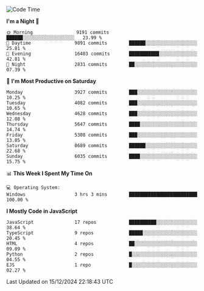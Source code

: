 <!--START_SECTION:waka-->
![Code Time](http://img.shields.io/badge/Code%20Time-3%2C429%20hrs%2046%20mins-blue)

**I'm a Night 🦉** 

```text
🌞 Morning                9191 commits        ██████░░░░░░░░░░░░░░░░░░░   23.99 % 
🌆 Daytime                9891 commits        ██████░░░░░░░░░░░░░░░░░░░   25.81 % 
🌃 Evening                16403 commits       ███████████░░░░░░░░░░░░░░   42.81 % 
🌙 Night                  2831 commits        ██░░░░░░░░░░░░░░░░░░░░░░░   07.39 % 
```
📅 **I'm Most Productive on Saturday** 

```text
Monday                   3927 commits        ███░░░░░░░░░░░░░░░░░░░░░░   10.25 % 
Tuesday                  4082 commits        ███░░░░░░░░░░░░░░░░░░░░░░   10.65 % 
Wednesday                4628 commits        ███░░░░░░░░░░░░░░░░░░░░░░   12.08 % 
Thursday                 5647 commits        ████░░░░░░░░░░░░░░░░░░░░░   14.74 % 
Friday                   5308 commits        ███░░░░░░░░░░░░░░░░░░░░░░   13.85 % 
Saturday                 8689 commits        ██████░░░░░░░░░░░░░░░░░░░   22.68 % 
Sunday                   6035 commits        ████░░░░░░░░░░░░░░░░░░░░░   15.75 % 
```


📊 **This Week I Spent My Time On** 

```text
💻 Operating System: 
Windows                  3 hrs 3 mins        █████████████████████████   100.00 % 
```

**I Mostly Code in JavaScript** 

```text
JavaScript               17 repos            ██████████░░░░░░░░░░░░░░░   38.64 % 
TypeScript               9 repos             █████░░░░░░░░░░░░░░░░░░░░   20.45 % 
HTML                     4 repos             ██░░░░░░░░░░░░░░░░░░░░░░░   09.09 % 
Python                   2 repos             █░░░░░░░░░░░░░░░░░░░░░░░░   04.55 % 
EJS                      1 repo              █░░░░░░░░░░░░░░░░░░░░░░░░   02.27 % 
```




 Last Updated on 15/12/2024 22:18:43 UTC
<!--END_SECTION:waka-->

<!--
**likaiqiang/likaiqiang** is a ✨ _special_ ✨ repository because its `README.md` (this file) appears on your GitHub profile.

Here are some ideas to get you started:

- 🔭 I’m currently working on ...
- 🌱 I’m currently learning ...
- 👯 I’m looking to collaborate on ...
- 🤔 I’m looking for help with ...
- 💬 Ask me about ...
- 📫 How to reach me: ...
- 😄 Pronouns: ...
- ⚡ Fun fact: ...
-->
